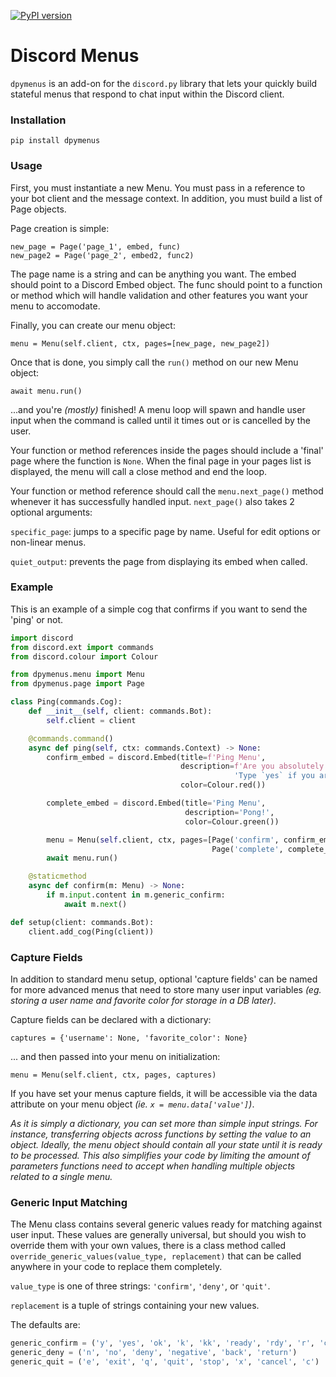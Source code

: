 [![PyPI version](https://badge.fury.io/py/dpymenus.svg)](https://badge.fury.io/py/dpymenus)

# Discord Menus
`dpymenus` is an add-on for the `discord.py` library that lets your quickly build stateful
menus that respond to chat input within the Discord client.

### Installation
`pip install dpymenus`

### Usage
First, you must instantiate a new Menu. You must pass in a reference to your bot client and 
the message context. In addition, you must build a list of Page objects.

Page creation is simple:

    new_page = Page('page_1', embed, func)
    new_page2 = Page('page_2', embed2, func2)

The page name is a string and can be anything you want. The embed should point to a Discord
Embed object. The func should point to a function or method which will handle validation and
other features you want your menu to accomodate.
    
Finally, you can create our menu object:

    menu = Menu(self.client, ctx, pages=[new_page, new_page2])
    
Once that is done, you simply call the `run()` method on our new Menu object:

    await menu.run()
    
...and you're *(mostly)* finished! A menu loop will spawn and handle user input when the command is 
called until it times out or is cancelled by the user.

Your function or method references inside the pages should include a 'final' page where the
function is `None`. When the final page in your pages list is displayed, the menu will call a
close method and end the loop.

Your function or method reference should call the `menu.next_page()` method whenever it has
successfully handled input. `next_page()` also takes 2 optional arguments: 

`specific_page`: jumps to a specific page by name. Useful for edit options or non-linear menus.

`quiet_output`: prevents the page from displaying its embed when called.
    
### Example
This is an example of a simple cog that confirms if you want to send the 'ping' or not.
```python
import discord
from discord.ext import commands
from discord.colour import Colour

from dpymenus.menu import Menu
from dpymenus.page import Page

class Ping(commands.Cog):
    def __init__(self, client: commands.Bot):
        self.client = client

    @commands.command()
    async def ping(self, ctx: commands.Context) -> None:
        confirm_embed = discord.Embed(title=f'Ping Menu',
                                      description=f'Are you absolutely sure you want to send a ping command?\n\n'
                                                  'Type `yes` if you are sure.\nType `quit` to cancel this menu.',
                                      color=Colour.red())

        complete_embed = discord.Embed(title='Ping Menu', 
                                       description='Pong!', 
                                       color=Colour.green())

        menu = Menu(self.client, ctx, pages=[Page('confirm', confirm_embed, self.confirm), 
                                             Page('complete', complete_embed, None)])
        await menu.run()

    @staticmethod
    async def confirm(m: Menu) -> None:
        if m.input.content in m.generic_confirm:
            await m.next()

def setup(client: commands.Bot):
    client.add_cog(Ping(client))
```
### Capture Fields
In addition to standard menu setup, optional 'capture fields' can be named for more advanced 
menus that need to store many user input variables *(eg. storing a user name and favorite 
color for storage in a DB later)*.

Capture fields can be declared with a dictionary:

    captures = {'username': None, 'favorite_color': None}

... and then passed into your menu on initialization:

    menu = Menu(self.client, ctx, pages, captures)

If you have set your menus capture fields, it will be accessible via the data attribute on your
menu object *(ie. `x = menu.data['value']`)*.

*As it is simply a dictionary, you can set more than simple input strings. For instance,
transferring objects across functions by setting the value to an object. Ideally, the menu 
object should contain all your state until it is ready to be processed. This also simplifies
your code by limiting the amount of parameters functions need to accept when handling
multiple objects related to a single menu.*

### Generic Input Matching
The Menu class contains several generic values ready for matching against user input. These values
are generally universal, but should you wish to override them with your own values, there is a 
class method called `override_generic_values(value_type, replacement)` that can be called anywhere
in your code to replace them completely.

`value_type` is one of three strings: `'confirm'`, `'deny'`, or `'quit'`.

`replacement` is a tuple of strings containing your new values.

The defaults are:
```python
generic_confirm = ('y', 'yes', 'ok', 'k', 'kk', 'ready', 'rdy', 'r', 'confirm', 'okay')
generic_deny = ('n', 'no', 'deny', 'negative', 'back', 'return')
generic_quit = ('e', 'exit', 'q', 'quit', 'stop', 'x', 'cancel', 'c')
```

